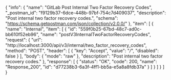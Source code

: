 {
  "info": {
    "name": "GitLab Post Internal Two Factor Recovery Codes",
    "_postman_id": "f9129b37-6dce-448b-97bf-754c7d409037",
    "description": "Post internal two factor recovery codes.",
    "schema": "https://schema.getpostman.com/json/collection/v2.0.0/"
  },
  "item": [
    {
      "name": "Internal",
      "item": [
        {
          "id": "559f0b25-67bd-48c7-ad0c-bb610f52eb96",
          "name": "postV3InternalTwoFactorRecoveryCodes",
          "request": {
            "url": "http://localhost:3000/api/v3/internal/two_factor_recovery_codes",
            "method": "POST",
            "header": [
              {
                "key": "Accept",
                "value": "*/*",
                "disabled": false
              }
            ],
            "body": {
              "mode": "raw"
            },
            "description": "Post internal two factor recovery codes."
          },
          "response": [
            {
              "status": "OK",
              "code": 200,
              "name": "Response_200",
              "id": "d77238b3-6a3f-4ff1-bb5a-e5a8a8fdb37a"
            }
          ]
        }
      ]
    }
  ]
}
